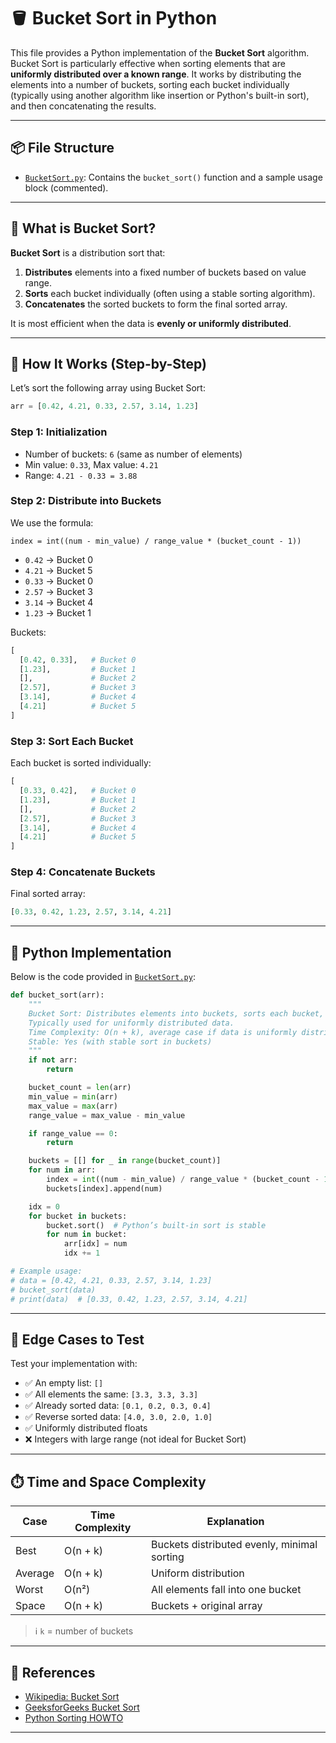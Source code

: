 # 🪣 Bucket Sort in Python

This file provides a Python implementation of the **Bucket Sort** algorithm. Bucket Sort is particularly effective when sorting elements that are **uniformly distributed over a known range**. It works by distributing the elements into a number of buckets, sorting each bucket individually (typically using another algorithm like insertion or Python's built-in sort), and then concatenating the results.

---

## 📦 File Structure

- [`BucketSort.py`](./BucketSort.py): Contains the `bucket_sort()` function and a sample usage block (commented).

---

## 📌 What is Bucket Sort?

**Bucket Sort** is a distribution sort that:

1. **Distributes** elements into a fixed number of buckets based on value range.
2. **Sorts** each bucket individually (often using a stable sorting algorithm).
3. **Concatenates** the sorted buckets to form the final sorted array.

It is most efficient when the data is **evenly or uniformly distributed**.

---

## 🔧 How It Works (Step-by-Step)

Let’s sort the following array using Bucket Sort:

```python
arr = [0.42, 4.21, 0.33, 2.57, 3.14, 1.23]
````

### Step 1: Initialization

* Number of buckets: `6` (same as number of elements)
* Min value: `0.33`, Max value: `4.21`
* Range: `4.21 - 0.33 = 3.88`

### Step 2: Distribute into Buckets

We use the formula:

```
index = int((num - min_value) / range_value * (bucket_count - 1))
```

* `0.42` → Bucket 0
* `4.21` → Bucket 5
* `0.33` → Bucket 0
* `2.57` → Bucket 3
* `3.14` → Bucket 4
* `1.23` → Bucket 1

Buckets:

```python
[
  [0.42, 0.33],   # Bucket 0
  [1.23],         # Bucket 1
  [],             # Bucket 2
  [2.57],         # Bucket 3
  [3.14],         # Bucket 4
  [4.21]          # Bucket 5
]
```

### Step 3: Sort Each Bucket

Each bucket is sorted individually:

```python
[
  [0.33, 0.42],   # Bucket 0
  [1.23],         # Bucket 1
  [],             # Bucket 2
  [2.57],         # Bucket 3
  [3.14],         # Bucket 4
  [4.21]          # Bucket 5
]
```

### Step 4: Concatenate Buckets

Final sorted array:

```python
[0.33, 0.42, 1.23, 2.57, 3.14, 4.21]
```

---

## 🧪 Python Implementation

Below is the code provided in [`BucketSort.py`](./BucketSort.py):

```python
def bucket_sort(arr):
    """
    Bucket Sort: Distributes elements into buckets, sorts each bucket, and concatenates.
    Typically used for uniformly distributed data.
    Time Complexity: O(n + k), average case if data is uniformly distributed.
    Stable: Yes (with stable sort in buckets)
    """
    if not arr:
        return

    bucket_count = len(arr)
    min_value = min(arr)
    max_value = max(arr)
    range_value = max_value - min_value

    if range_value == 0:
        return

    buckets = [[] for _ in range(bucket_count)]
    for num in arr:
        index = int((num - min_value) / range_value * (bucket_count - 1))
        buckets[index].append(num)

    idx = 0
    for bucket in buckets:
        bucket.sort()  # Python’s built-in sort is stable
        for num in bucket:
            arr[idx] = num
            idx += 1

# Example usage:
# data = [0.42, 4.21, 0.33, 2.57, 3.14, 1.23]
# bucket_sort(data)
# print(data)  # [0.33, 0.42, 1.23, 2.57, 3.14, 4.21]
```

---

## 🧪 Edge Cases to Test

Test your implementation with:

* ✅ An empty list: `[]`
* ✅ All elements the same: `[3.3, 3.3, 3.3]`
* ✅ Already sorted data: `[0.1, 0.2, 0.3, 0.4]`
* ✅ Reverse sorted data: `[4.0, 3.0, 2.0, 1.0]`
* ✅ Uniformly distributed floats
* ❌ Integers with large range (not ideal for Bucket Sort)

---

## ⏱️ Time and Space Complexity

| Case    | Time Complexity | Explanation                                 |
| ------- | --------------- | ------------------------------------------- |
| Best    | O(n + k)        | Buckets distributed evenly, minimal sorting |
| Average | O(n + k)        | Uniform distribution                        |
| Worst   | O(n²)           | All elements fall into one bucket           |
| Space   | O(n + k)        | Buckets + original array                    |

> ℹ️ `k` = number of buckets

---

## 📎 References

* [Wikipedia: Bucket Sort](https://en.wikipedia.org/wiki/Bucket_sort)
* [GeeksforGeeks Bucket Sort](https://www.geeksforgeeks.org/bucket-sort-2/)
* [Python Sorting HOWTO](https://docs.python.org/3/howto/sorting.html)

---
